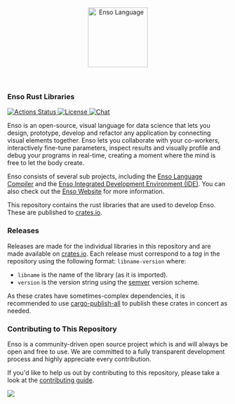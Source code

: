 <p align="center">
  <br/>
  <a href="http://enso.org">
      <img
          src="https://user-images.githubusercontent.com/1623053/79905826-22bac080-8417-11ea-82b0-ee015904a485.png"
          alt="Enso Language"
          width="136"
      />
  </a>
  <br/>
  <br/>
  <br/>
</p>

### Enso Rust Libraries
<p>
  <a href="https://github.com/enso-org/rust-lib/actions">
    <img src="https://github.com/enso-org/rust-lib/workflows/CI/badge.svg"
         alt="Actions Status">
  </a>
  <a href="https://github.com/enso-org/rust-lib/blob/main/LICENSE">
    <img src="https://img.shields.io/static/v1?label=License&message=MIT&color=2ec352&labelColor=2c3239"
         alt="License">
  </a>
  <a href="http://chat.luna-lang.org">
    <img src="https://img.shields.io/discord/401396655599124480?label=Chat&color=2ec352&labelColor=2c3239"
         alt="Chat">
  </a>
</p>

Enso is an open-source, visual language for data science that lets you design,
prototype, develop and refactor any application by connecting visual elements
together. Enso lets you collaborate with your co-workers, interactively
fine-tune parameters, inspect results and visually profile and debug your
programs in real-time, creating a moment where the mind is free to let the body
create.

Enso consists of several sub projects, including the
[Enso Language Compiler](https://github.com/enso-org/enso) and the
[Enso Integrated Development Environment (IDE)](https://github.com/enso-org/ide).
You can also check out the [Enso Website](https://enso.org) for more
information.

This repository contains the rust libraries that are used to develop Enso. These
are published to [crates.io](https://crates.io).

### Releases
Releases are made for the individual libraries in this repository and are made
available on [crates.io](https://crates.io). Each release must correspond to
a _tag_ in the repository using the following format: `libname-version` where:

- `libname` is the name of the library (as it is imported).
- `version` is the version string using the [semver](https://semver.org/)
  version scheme.
  
As these crates have sometimes-complex dependencies, it is recommended to use
[cargo-publish-all](https://gitlab.com/torkleyy/cargo-publish-all) to publish
these crates in concert as needed.

### Contributing to This Repository
Enso is a community-driven open source project which is and will always be open
and free to use. We are committed to a fully transparent development process and
highly appreciate every contribution.

If you'd like to help us out by contributing to this repository, please take a
look at the [contributing guide](./contributing.md).

<a href="https://github.com/enso-org/enso/graphs/contributors">
  <img src="https://opencollective.com/enso-language/contributors.svg?width=890&button=false">
</a>
